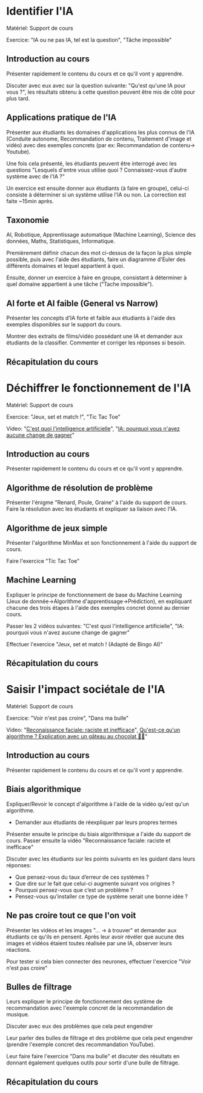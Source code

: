 # Identifier l'IA

Matériel: Support de cours

Exercice: "IA ou ne pas IA, tel est la question", "Tâche impossible"

## Introduction au cours

Présenter rapidement le contenu du cours et ce qu'il vont y apprendre.

Discuter avec eux avec sur la question suivante: "Qu'est qu'une IA pour vous ?", les résultats obtenu à cette question peuvent être mis de côté pour plus tard.

## Applications pratique de l'IA

Présenter aux étudiants les domaines d'applications les plus connus de l'IA (Conduite autonome, Recommandation de contenu, Traitement d'image et vidéo) avec des exemples concrets (par ex: Recommandation de contenu→ Youtube).

Une fois cela présenté, les étudiants peuvent être interrogé avec les questions "Lesquels d'entre vous utilise quoi ? Connaissez-vous d'autre système avec de l'IA ?"

Un exercice est ensuite donner aux étudiants (à faire en groupe), celui-ci consiste à déterminer si un système utilise l'IA ou non. La correction est faite ~15min après.

## Taxonomie

AI, Robotique, Apprentissage automatique (Machine Learning), Science des données, Maths, Statistiques, Informatique.

Premièrement définir chacun des mot ci-dessus de la façon la plus simple possible, puis avec l'aide des étudiants, faire un diagramme d'Euler des différents domaines et lequel appartient à quoi.

Ensuite, donner un exercice à faire en groupe, consistant à déterminer à quel domaine appartient à une tâche ("Tache impossible").

## AI forte et AI faible (General vs Narrow)

Présenter les concepts d'IA forte et faible aux étudiants à l'aide des exemples disponibles sur le support du cours.

Montrer des extraits de films/vidéo possédant une IA et demander aux étudiants de la classifier. Commenter et corriger les réponses si besoin.

## Récapitulation du cours

# Déchiffrer le fonctionnement de l'IA

Matériel: Support de cours

Exercice: "Jeux, set et match !", "Tic Tac Toe"

Video: "[C'est quoi l'intelligence artificielle](https://www.youtube.com/watch?v=ourd-ZeOl78)", "[IA: pourquoi vous n'avez aucune change de gagner](https://www.youtube.com/watch?v=tI2zP4Zthc8)"

## Introduction au cours

Présenter rapidement le contenu du cours et ce qu'il vont y apprendre.

## Algorithme de résolution de problème

Présenter l'énigme "Renard, Poule, Graine" à l'aide du support de cours. Faire la résolution avec les étudiants et expliquer sa liaison avec l'IA.

## Algorithme de jeux simple

Présenter l'algorithme MinMax et son fonctionnement à l'aide du support de cours.

Faire l'exercice "Tic Tac Toe"

## Machine Learning

Expliquer le principe de fonctionnement de base du Machine Learning (Jeux de donnée→Algorithme d'apprentissage→Prédiction), en expliquant chacune des trois étapes à l'aide des exemples concret donné au dernier cours.

Passer les 2 vidéos suivantes: "C'est quoi l'intelligence artificielle", "IA: pourquoi vous n'avez aucune change de gagner"

Effectuer l'exercice "Jeux, set et match ! (Adapté de Bingo AI)"

## Récapitulation du cours

# Saisir l'impact sociétale de l'IA

Matériel: Support de cours

Exercice: "Voir n'est pas croire", "Dans ma bulle"

Video: "[Reconaissance faciale: raciste et inefficace](https://www.youtube.com/watch?v=mkhES5pZrDA)", [Qu'est-ce qu'un algorithme ? Explication avec un gâteau au chocolat 🍫🍫](https://www.youtube.com/watch?v=iQpsPVVppZM)"

## Introduction au cours

Présenter rapidement le contenu du cours et ce qu'il vont y apprendre.

## Biais algorithmique

Expliquer/Revoir le concept d'algorithme à l'aide de la vidéo qu'est qu'un algorithme.

-   Demander aux étudiants de réexpliquer par leurs propres termes

Présenter ensuite le principe du biais algorithmique a l'aide du support de cours. Passer ensuite la vidéo "Reconnaissance faciale: raciste et inefficace"

Discuter avec les étudiants sur les points suivants en les guidant dans leurs réponses:

-   Que pensez-vous du taux d’erreur de ces systèmes ?
-   Que dire sur le fait que celui-ci augmente suivant vos origines ?
-   Pourquoi pensez-vous que c’est un problème ?
-   Pensez-vous qu’installer ce type de système serait une bonne idée ?

## Ne pas croire tout ce que l'on voit

Présenter les vidéos et les images "... → à trouver" et demander aux étudiants ce qu'ils en pensent. Après leur avoir révéler que aucune des images et vidéos étaient toutes réalisée par une IA, observer leurs réactions.

Pour tester si cela bien connecter des neurones, effectuer l'exercice "Voir n'est pas croire"

## Bulles de filtrage

Leurs expliquer le principe de fonctionnement des système de recommandation avec l'exemple concret de la recommandation de musique.

Discuter avec eux des problèmes que cela peut engendrer

Leur parler des bulles de filtrage et des problème que cela peut engendrer (prendre l'exemple concret des recommandation YouTube).

Leur faire faire l'exercice "Dans ma bulle" et discuter des résultats en donnant également quelques outils pour sortir d'une bulle de filtrage.

## Récapitulation du cours
<!--stackedit_data:
eyJoaXN0b3J5IjpbMTkzNDcxMTEwMF19
-->